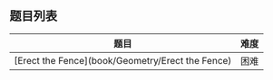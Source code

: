 ## 题目列表  
| 题目 | 难度 |  
|:---:|:---:|  
| [Erect the Fence](book/Geometry/Erect the Fence) | 困难 |   
